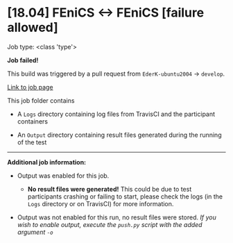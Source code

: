 # [18.04] FEniCS <-> FEniCS [failure allowed]

Job type: <class 'type'>



**Job failed!**



This build was triggered by a pull request from `EderK-ubuntu2004` → `develop`.



[Link to job page]({[job_link]})


This job folder contains
- A `Logs` directory containing log files from TravisCI and the participant containers

- An `Output` directory containing result files generated during the running of the test


---


**Additional job information:**


- Output was enabled for this job.

	- **No result files were generated!** This could be due to test participants crashing or failing to start, please check the logs (in the `Logs` directory or on TravisCI) for more information.

- Output was not enabled for this run, no result files were stored. _If you wish to enable output, execute the `push.py` script with the added argument `-o`_







